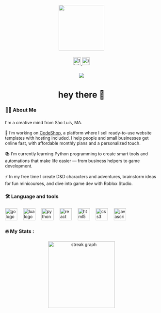 <div align="center">
  <img height="150" src="https://media2.giphy.com/media/v1.Y2lkPTc5MGI3NjExMWR3dWZoYnU0OWNtZzM5d3I1Y2Nld3EwOWY4MGxwaHFudDZ6MTExNSZlcD12MV9pbnRlcm5hbF9naWZfYnlfaWQmY3Q9Zw/CuuSHzuc0O166MRfjt/giphy.gif"  />
</div>

###

<div align="center">
  <a href="https://www.linkedin.com/in/codegabriel/" target="_blank">
    <img src="https://img.shields.io/static/v1?message=LinkedIn&logo=linkedin&label=&color=0077B5&logoColor=white&labelColor=&style=for-the-badge" height="25" alt="linkedin logo"  />
  </a>
  <a href="https://www.instagram.com/codegabriel/" target="_blank">
    <img src="https://img.shields.io/static/v1?message=Instagram&logo=instagram&label=&color=E4405F&logoColor=white&labelColor=&style=for-the-badge" height="25" alt="instagram logo"  />
  </a>
</div>

###

<div align="center">
  <img src="https://visitor-badge.laobi.icu/badge?page_id=docecaos.docecaos&"  />
</div>

###

<h1 align="center">hey there 👋</h1>

###

<h3 align="left">👩‍💻  About Me</h3>

###

<p align="left">I'm a creative mind from São Luís, MA.<br><br>    🔭 I’m working on <a href="https://codegabriel.com.br/codeshop">CodeShop</a>, a platform where I sell ready-to-use website templates with hosting included. I help people and small businesses get online fast, with affordable monthly plans and a personalized touch.<br><br>    📚 I'm currently learning Python programming to create smart tools and automations that make life easier — from business helpers to game development.<br><br>    ⚡ In my free time I create D&D characters and adventures, brainstorm ideas for fun minicourses, and dive into game dev with Roblox Studio.</p>

###

<h3 align="left">🛠 Language and tools</h3>

###

<div align="left">
  <img src="https://cdn.jsdelivr.net/gh/devicons/devicon/icons/go/go-original-wordmark.svg" height="40" alt="go logo"  />
  <img width="12" />
  <img src="https://cdn.jsdelivr.net/gh/devicons/devicon/icons/lua/lua-original.svg" height="40" alt="lua logo"  />
  <img width="12" />
  <img src="https://cdn.jsdelivr.net/gh/devicons/devicon/icons/python/python-original.svg" height="40" alt="python logo"  />
  <img width="12" />
  <img src="https://cdn.jsdelivr.net/gh/devicons/devicon/icons/react/react-original.svg" height="40" alt="react logo"  />
  <img width="12" />
  <img src="https://cdn.jsdelivr.net/gh/devicons/devicon/icons/html5/html5-original.svg" height="40" alt="html5 logo"  />
  <img width="12" />
  <img src="https://cdn.jsdelivr.net/gh/devicons/devicon/icons/css3/css3-original.svg" height="40" alt="css3 logo"  />
  <img width="12" />
  <img src="https://cdn.jsdelivr.net/gh/devicons/devicon/icons/javascript/javascript-original.svg" height="40" alt="javascript logo"  />
</div>

###

<h3 align="left">🔥   My Stats :</h3>

###

<div align="center">
  <img src="https://streak-stats.demolab.com?user=codedgabriel&locale=en&mode=daily&theme=dark&hide_border=false&border_radius=5&order=3" height="220" alt="streak graph"  />
</div>

###
